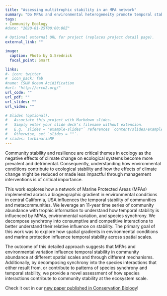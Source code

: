 ```yaml
---
title: "Assessing multitrophic stability in an MPA network"
summary: "Do MPAs and environmental heterogeneity promote temporal stability in trophic networks of rocky reef taxa?"
tags:
- Community Ecology
#date: "2020-01-25T00:00:00Z"

# Optional external URL for project (replaces project detail page).
external_link: ""

image:
  caption: Photo by G.Srednick
  focal_point: Smart

links:
#- icon: twitter
#  icon_pack: fab
#name: CSUN Ocean Acidification
#url: "http://crco2.org/"
url_code: ""
url_pdf: ""
url_slides: ""
url_video: ""

# Slides (optional).
#   Associate this project with Markdown slides.
#   Simply enter your slide deck's filename without extension.
#   E.g. `slides = "example-slides"` references `content/slides/example-slides.md`.
#   Otherwise, set `slides = ""`.
# slides: turbinariaMP
---
```


Community stability and resilience are critical themes in ecology as the negative effects of climate change on ecological systems become more prevalent and detrimental. Consequently, understanding how environmental conditions contribute to ecological stability and how the effects of climate change might be reduced or made less impactful through management interventions is of critical importance.

This work explores how a network of Marine Protected Areas (MPAs) implemented across a biogeographic gradient in environmental conditions in central California, USA influences the temporal stability of communities and metacommunities. We leverage an 11-year time series of community abundance with trophic information to understand how temporal stability is influenced by MPAs, environmental variation, and species synchrony. We decompose synchrony into consumptive and competitive interactions to better understand their relative influence on stability. The primary goal of this work was to explore how spatial gradients in environmental conditions and marine protection influence temporal stability across spatial scales.

The outcome of this detailed approach suggests that MPAs and environmental variation influence temporal stability in community abundance at different spatial scales and through different mechanisms. Additionally, by decomposing synchrony into the species interactions that either result from, or contribute to patterns of species synchrony and temporal stability, we provide a novel assessment of how species interactions contribute to community stability at the ecosystem scale.


Check it out in our [new paper published in Conservation Biology](https://doi.org/10.1111/cobi.14220)!
